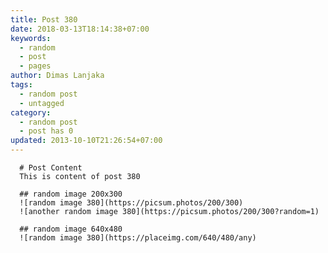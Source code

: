 ```yaml
---
title: Post 380
date: 2018-03-13T18:14:38+07:00
keywords:
  - random
  - post
  - pages
author: Dimas Lanjaka
tags:
  - random post
  - untagged
category:
  - random post
  - post has 0
updated: 2013-10-10T21:26:54+07:00
---
```


      # Post Content
      This is content of post 380

      ## random image 200x300
      ![random image 380](https://picsum.photos/200/300)
      ![another random image 380](https://picsum.photos/200/300?random=1)

      ## random image 640x480
      ![random image 380](https://placeimg.com/640/480/any)
      